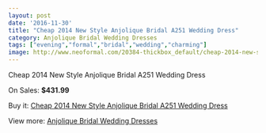 ```yaml
---
layout: post
date: '2016-11-30'
title: "Cheap 2014 New Style Anjolique Bridal A251 Wedding Dress"
category: Anjolique Bridal Wedding Dresses
tags: ["evening","formal","bridal","wedding","charming"]
image: http://www.neoformal.com/20384-thickbox_default/cheap-2014-new-style-anjolique-bridal-a251-wedding-dress.jpg
---
```

Cheap 2014 New Style Anjolique Bridal A251 Wedding Dress

On Sales: **$431.99**
<a href="https://www.neoformal.com/en/anjolique-bridal-wedding-dresses-2014/6493-cheap-2014-new-style-anjolique-bridal-a251-wedding-dress.html"><amp-img layout="responsive" width="600" height="600" src="//www.neoformal.com/20384-thickbox_default/cheap-2014-new-style-anjolique-bridal-a251-wedding-dress.jpg" alt="Cheap 2014 New Style Anjolique Bridal A251 Wedding Dress 0" /></a>
<a href="https://www.neoformal.com/en/anjolique-bridal-wedding-dresses-2014/6493-cheap-2014-new-style-anjolique-bridal-a251-wedding-dress.html"><amp-img layout="responsive" width="600" height="600" src="//www.neoformal.com/20385-thickbox_default/cheap-2014-new-style-anjolique-bridal-a251-wedding-dress.jpg" alt="Cheap 2014 New Style Anjolique Bridal A251 Wedding Dress 1" /></a>

Buy it: [Cheap 2014 New Style Anjolique Bridal A251 Wedding Dress](https://www.neoformal.com/en/anjolique-bridal-wedding-dresses-2014/6493-cheap-2014-new-style-anjolique-bridal-a251-wedding-dress.html "Cheap 2014 New Style Anjolique Bridal A251 Wedding Dress")

View more: [Anjolique Bridal Wedding Dresses](https://www.neoformal.com/en/85-anjolique-bridal-wedding-dresses-2014 "Anjolique Bridal Wedding Dresses")